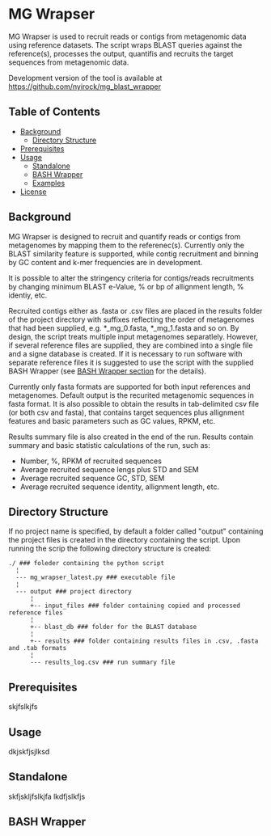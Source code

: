 # MG Wrapser



MG Wrapser is used to recruit reads or contigs from metagenomic data using reference datasets. The script wraps BLAST queries against the reference(s), processes the output, quantifis and recruits the target sequences from metagenomic data.

Development version of the tool is available at <https://github.com/nyirock/mg_blast_wrapper>

## Table of Contents

- [Background](#background)
  - [Directory Structure](#directory-structure)
- [Prerequisites](#prerequisites)
- [Usage](#usage)
  - [Standalone](#standalone)
  - [BASH Wrapper](#bash-wrapper)
  - [Examples](#examples)
- [License](#license)


## Background

MG Wrapser is designed to recruit and quantify reads or contigs from metagenomes by mapping them to the referenec(s). Currently only the BLAST similarity feature is supported, while contig recruitment and binning by GC content and k-mer frequencies are in development.

It is possible to alter the stringency criteria for contigs/reads recruitments by changing minimum BLAST e-Value, % or bp of allignment length, % identiy, etc.

Recruited contigs either as .fasta or .csv files are placed in the results folder of the project directory with suffixes reflecting the order of metagenomes that had been supplied, e.g. \*_mg_0.fasta, \*_mg_1.fasta and so on. By design, the script treats multiple input metagenomes separatlely. However, if several reference files are supplied, they are combined into a single file and a signe database is created. If it is necessary to run software with separate reference files it is suggested to use the script with the supplied BASH Wrapper (see [BASH Wrapper section](#bash-wrapper) for the details).

Currently only fasta formats are supported for both input references and metagenomes. Default output is the recurited metagenomic sequences in fasta format. It is also possible to obtain the results in tab-delimited csv file (or both csv and fasta), that contains target sequences plus allignment features and basic parameters such as GC values, RPKM, etc.

Results summary file is also created in the end of the run. Results contain summary and basic statistic calculations of the run, such as:
- Number, %, RPKM of recruited sequences
- Average recruited sequence lengs plus STD and SEM
- Average recruited sequence GC, STD, SEM
- Average recruited sequence identity, allignment length, etc.

## Directory Structure

If no project name is specified, by default a folder called "output" containing the project files is created in the directory containing the script.
Upon running the scrip the following directory structure is created:

``` 
./ ### foleder containing the python script
  ¦
  --- mg_wrapser_latest.py ### executable file
  ¦
  --- output ### project directory
      ¦
      +-- input_files ### folder containing copied and processed reference files
      ¦  
      +-- blast_db ### folder for the BLAST database
      ¦  
      +-- results ### folder containing results files in .csv, .fasta and .tab formats
      ¦   
      --- results_log.csv ### run summary file
```

## Prerequisites

skjfslkjfs


## Usage

dkjskfjsjlksd

## Standalone
skfjskljfslkjfa
lkdfjslkfjs
 
## BASH Wrapper

